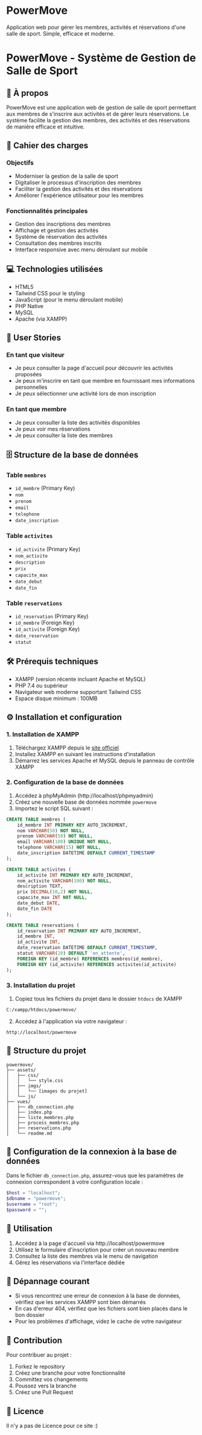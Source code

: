 # PowerMove
Application web pour gérer les membres, activités et réservations d'une salle de sport. Simple, efficace et moderne.

# PowerMove - Système de Gestion de Salle de Sport

## 📝 À propos
PowerMove est une application web de gestion de salle de sport permettant aux membres de s'inscrire aux activités et de gérer leurs réservations. Le système facilite la gestion des membres, des activités et des réservations de manière efficace et intuitive.

## 🎯 Cahier des charges

### Objectifs
- Moderniser la gestion de la salle de sport
- Digitaliser le processus d'inscription des membres
- Faciliter la gestion des activités et des réservations
- Améliorer l'expérience utilisateur pour les membres

### Fonctionnalités principales
- Gestion des inscriptions des membres
- Affichage et gestion des activités
- Système de réservation des activités
- Consultation des membres inscrits
- Interface responsive avec menu déroulant sur mobile

## 💻 Technologies utilisées
- HTML5
- Tailwind CSS pour le styling
- JavaScript (pour le menu déroulant mobile)
- PHP Native
- MySQL
- Apache (via XAMPP)

## 📖 User Stories

### En tant que visiteur
- Je peux consulter la page d'accueil pour découvrir les activités proposées
- Je peux m'inscrire en tant que membre en fournissant mes informations personnelles
- Je peux sélectionner une activité lors de mon inscription

### En tant que membre
- Je peux consulter la liste des activités disponibles
- Je peux voir mes réservations
- Je peux consulter la liste des membres

## 🗄️ Structure de la base de données

### Table `membres`
- `id_membre` (Primary Key)
- `nom`
- `prenom`
- `email`
- `telephone`
- `date_inscription`

### Table `activites`
- `id_activite` (Primary Key)
- `nom_activite`
- `description`
- `prix`
- `capacite_max`
- `date_debut`
- `date_fin`

### Table `reservations`
- `id_reservation` (Primary Key)
- `id_membre` (Foreign Key)
- `id_activite` (Foreign Key)
- `date_reservation`
- `statut`

## 🛠 Prérequis techniques
- XAMPP (version récente incluant Apache et MySQL)
- PHP 7.4 ou supérieur
- Navigateur web moderne supportant Tailwind CSS
- Espace disque minimum : 100MB

## ⚙️ Installation et configuration

### 1. Installation de XAMPP
1. Téléchargez XAMPP depuis le [site officiel](https://www.apachefriends.org/)
2. Installez XAMPP en suivant les instructions d'installation
3. Démarrez les services Apache et MySQL depuis le panneau de contrôle XAMPP

### 2. Configuration de la base de données
1. Accédez à phpMyAdmin (http://localhost/phpmyadmin)
2. Créez une nouvelle base de données nommée `powermove`
3. Importez le script SQL suivant :

```sql
CREATE TABLE membres (
    id_membre INT PRIMARY KEY AUTO_INCREMENT,
    nom VARCHAR(50) NOT NULL,
    prenom VARCHAR(50) NOT NULL,
    email VARCHAR(100) UNIQUE NOT NULL,
    telephone VARCHAR(15) NOT NULL,
    date_inscription DATETIME DEFAULT CURRENT_TIMESTAMP
);

CREATE TABLE activites (
    id_activite INT PRIMARY KEY AUTO_INCREMENT,
    nom_activite VARCHAR(100) NOT NULL,
    description TEXT,
    prix DECIMAL(10,2) NOT NULL,
    capacite_max INT NOT NULL,
    date_debut DATE,
    date_fin DATE
);

CREATE TABLE reservations (
    id_reservation INT PRIMARY KEY AUTO_INCREMENT,
    id_membre INT,
    id_activite INT,
    date_reservation DATETIME DEFAULT CURRENT_TIMESTAMP,
    statut VARCHAR(20) DEFAULT 'en_attente',
    FOREIGN KEY (id_membre) REFERENCES membres(id_membre),
    FOREIGN KEY (id_activite) REFERENCES activites(id_activite)
);
```

### 3. Installation du projet
1. Copiez tous les fichiers du projet dans le dossier `htdocs` de XAMPP
```bash
C:/xampp/htdocs/powermove/
```

2. Accédez à l'application via votre navigateur :
```
http://localhost/powermove
```

## 📁 Structure du projet
```
powermove/
├── assets/
│   ├── css/
│   │   └── style.css
│   ├── imgs/
│   │   └── [images du projet]
│   └── js/
├── vues/
│   ├── db_connection.php
│   ├── index.php
│   ├── liste_membres.php
│   ├── process_membres.php
│   ├── reservations.php
│   └── readme.md
```

## 🔧 Configuration de la connexion à la base de données
Dans le fichier `db_connection.php`, assurez-vous que les paramètres de connexion correspondent à votre configuration locale :

```php
$host = "localhost";
$dbname = "powermove";
$username = "root";
$password = "";
```

## 🚀 Utilisation
1. Accédez à la page d'accueil via http://localhost/powermove
2. Utilisez le formulaire d'inscription pour créer un nouveau membre
3. Consultez la liste des membres via le menu de navigation
4. Gérez les réservations via l'interface dédiée

## 🐛 Dépannage courant
- Si vous rencontrez une erreur de connexion à la base de données, vérifiez que les services XAMPP sont bien démarrés
- En cas d'erreur 404, vérifiez que les fichiers sont bien placés dans le bon dossier
- Pour les problèmes d'affichage, videz le cache de votre navigateur

## 👥 Contribution
Pour contribuer au projet :
1. Forkez le repository
2. Créez une branche pour votre fonctionnalité
3. Committez vos changements
4. Poussez vers la branche
5. Créez une Pull Request

## 📄 Licence
Il n'y a pas de Licence pour ce site :)
